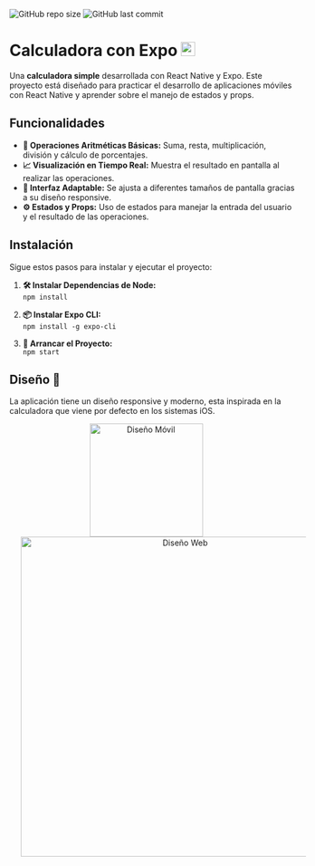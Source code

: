 ![GitHub repo size](https://img.shields.io/github/repo-size/KevinJG994/Calculator_Expo)
![GitHub last commit](https://img.shields.io/github/last-commit/KevinJG994/Calculator_Expo)

# Calculadora con Expo <img src="https://upload.wikimedia.org/wikipedia/commons/a/a7/React-icon.svg" alt="React Logo" width="25" style="margin-right: 10px;"/> 
Una **calculadora simple** desarrollada con React Native y Expo. Este proyecto está diseñado para practicar el desarrollo de aplicaciones móviles con React Native y aprender sobre el manejo de estados y props.

## Funcionalidades

- **🔢 Operaciones Aritméticas Básicas:** Suma, resta, multiplicación, división y cálculo de porcentajes.
- **📈 Visualización en Tiempo Real:** Muestra el resultado en pantalla al realizar las operaciones.
- **📱 Interfaz Adaptable:** Se ajusta a diferentes tamaños de pantalla gracias a su diseño responsive.
- **⚙️ Estados y Props:** Uso de estados para manejar la entrada del usuario y el resultado de las operaciones.

## Instalación

Sigue estos pasos para instalar y ejecutar el proyecto:

1. **🛠️ Instalar Dependencias de Node:** <br>
   `npm install`
   
2. **📦 Instalar Expo CLI:** <br>
   `npm install -g expo-cli`

3. **🚀 Arrancar el Proyecto:** <br>
   `npm start`


## Diseño 🎥

La aplicación tiene un diseño responsive y moderno, esta inspirada en la calculadora que viene por defecto en los sistemas iOS.

<div align="center">
  <img src="https://github.com/user-attachments/assets/ad32ec68-d2e8-4af5-9ced-941d8e464180" alt="Diseño Móvil" width="200px" style="margin-right: 20px;" />
  <img src="https://github.com/user-attachments/assets/64de6c50-b73c-4f50-8ee1-4b83e44c4771" alt="Diseño Web" width="565px" style="margin-left: 20px;"/>
</div>
